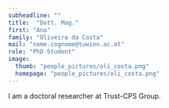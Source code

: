 ```yaml
---
subheadline: ""
title:  "Dott. Mag."
first: "Ana"
family: "Oliveira da Costa"
mail: "nome.cognome@tuwien.ac.at"
role: "PhD Student"
image:
  thumb: "people_pictures/oli_costa.png"
  homepage: "people_pictures/oli_costa.png"
---
```


<!--more-->

I am a doctoral researcher at Trust-CPS Group.

